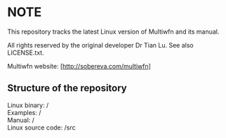 # NOTE
This repository tracks the latest Linux version of Multiwfn and its manual.

All rights reserved by the original developer Dr Tian Lu. See also LICENSE.txt.

Multiwfn website: [http://sobereva.com/multiwfn]


## Structure of the repository

Linux binary: /<br/>
Examples: /<br/>
Manual: /<br/>
Linux source code: /src<br/>

 


